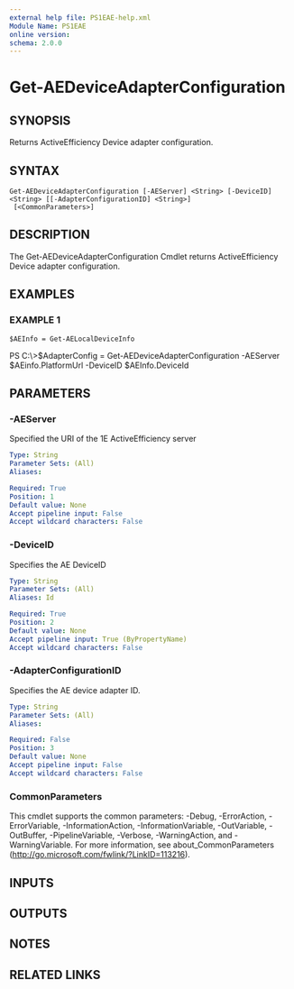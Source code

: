 ```yaml
---
external help file: PS1EAE-help.xml
Module Name: PS1EAE
online version:
schema: 2.0.0
---
```


# Get-AEDeviceAdapterConfiguration

## SYNOPSIS
Returns ActiveEfficiency Device adapter configuration.

## SYNTAX

```
Get-AEDeviceAdapterConfiguration [-AEServer] <String> [-DeviceID] <String> [[-AdapterConfigurationID] <String>]
 [<CommonParameters>]
```

## DESCRIPTION
The Get-AEDeviceAdapterConfiguration Cmdlet returns ActiveEfficiency Device adapter configuration.

## EXAMPLES

### EXAMPLE 1
```
$AEInfo = Get-AELocalDeviceInfo
```

PS C:\\\>$AdapterConfig = Get-AEDeviceAdapterConfiguration -AEServer $AEinfo.PlatformUrl -DeviceID $AEInfo.DeviceId

## PARAMETERS

### -AEServer
Specified the URI of the 1E ActiveEfficiency server

```yaml
Type: String
Parameter Sets: (All)
Aliases:

Required: True
Position: 1
Default value: None
Accept pipeline input: False
Accept wildcard characters: False
```

### -DeviceID
Specifies the AE DeviceID

```yaml
Type: String
Parameter Sets: (All)
Aliases: Id

Required: True
Position: 2
Default value: None
Accept pipeline input: True (ByPropertyName)
Accept wildcard characters: False
```

### -AdapterConfigurationID
Specifies the AE device adapter ID.

```yaml
Type: String
Parameter Sets: (All)
Aliases:

Required: False
Position: 3
Default value: None
Accept pipeline input: False
Accept wildcard characters: False
```

### CommonParameters
This cmdlet supports the common parameters: -Debug, -ErrorAction, -ErrorVariable, -InformationAction, -InformationVariable, -OutVariable, -OutBuffer, -PipelineVariable, -Verbose, -WarningAction, and -WarningVariable.
For more information, see about_CommonParameters (http://go.microsoft.com/fwlink/?LinkID=113216).

## INPUTS

## OUTPUTS

## NOTES

## RELATED LINKS
